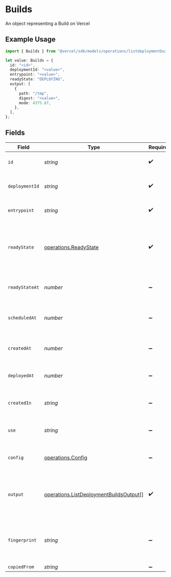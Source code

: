 # Builds

An object representing a Build on Vercel

## Example Usage

```typescript
import { Builds } from "@vercel/sdk/models/operations/listdeploymentbuilds.js";

let value: Builds = {
  id: "<id>",
  deploymentId: "<value>",
  entrypoint: "<value>",
  readyState: "DEPLOYING",
  output: [
    {
      path: "/tmp",
      digest: "<value>",
      mode: 4375.87,
    },
  ],
};
```

## Fields

| Field                                                                                                     | Type                                                                                                      | Required                                                                                                  | Description                                                                                               |
| --------------------------------------------------------------------------------------------------------- | --------------------------------------------------------------------------------------------------------- | --------------------------------------------------------------------------------------------------------- | --------------------------------------------------------------------------------------------------------- |
| `id`                                                                                                      | *string*                                                                                                  | :heavy_check_mark:                                                                                        | The unique identifier of the Build                                                                        |
| `deploymentId`                                                                                            | *string*                                                                                                  | :heavy_check_mark:                                                                                        | The unique identifier of the deployment                                                                   |
| `entrypoint`                                                                                              | *string*                                                                                                  | :heavy_check_mark:                                                                                        | The entrypoint of the deployment                                                                          |
| `readyState`                                                                                              | [operations.ReadyState](../../models/operations/readystate.md)                                            | :heavy_check_mark:                                                                                        | The state of the deployment depending on the process of deploying, or if it is ready or in an error state |
| `readyStateAt`                                                                                            | *number*                                                                                                  | :heavy_minus_sign:                                                                                        | The time at which the Build state was last modified                                                       |
| `scheduledAt`                                                                                             | *number*                                                                                                  | :heavy_minus_sign:                                                                                        | The time at which the Build was scheduled to be built                                                     |
| `createdAt`                                                                                               | *number*                                                                                                  | :heavy_minus_sign:                                                                                        | The time at which the Build was created                                                                   |
| `deployedAt`                                                                                              | *number*                                                                                                  | :heavy_minus_sign:                                                                                        | The time at which the Build was deployed                                                                  |
| `createdIn`                                                                                               | *string*                                                                                                  | :heavy_minus_sign:                                                                                        | The region where the Build was first created                                                              |
| `use`                                                                                                     | *string*                                                                                                  | :heavy_minus_sign:                                                                                        | The Runtime the Build used to generate the output                                                         |
| `config`                                                                                                  | [operations.Config](../../models/operations/config.md)                                                    | :heavy_minus_sign:                                                                                        | An object that contains the Build's configuration                                                         |
| `output`                                                                                                  | [operations.ListDeploymentBuildsOutput](../../models/operations/listdeploymentbuildsoutput.md)[]          | :heavy_check_mark:                                                                                        | A list of outputs for the Build that can be either Serverless Functions or static files                   |
| `fingerprint`                                                                                             | *string*                                                                                                  | :heavy_minus_sign:                                                                                        | If the Build uses the `@vercel/static` Runtime, it contains a hashed string of all outputs                |
| `copiedFrom`                                                                                              | *string*                                                                                                  | :heavy_minus_sign:                                                                                        | N/A                                                                                                       |
